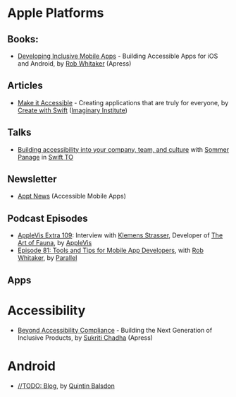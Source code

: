 # Apple Platforms
## Books:
* [Developing Inclusive Mobile Apps](https://link.springer.com/book/10.1007/978-1-4842-5814-9) - Building Accessible Apps for iOS and Android, by [Rob Whitaker](https://mastodon.social/@Rwapp) (Apress)

## Articles
* [Make it Accessible](https://www.createwithswift.com/make-it-accessible/) - Creating applications that are truly for everyone, by [Create with Swift](https://www.createwithswift.com) ([Imaginary Institute](https://www.createwithswift.com/about/))

## Talks
* [Building accessibility into your company, team, and culture](https://youtu.be/sb_fhIa3PKg?si=MQwi05eP2zKZUmCi) with [Sommer Panage](https://sommerpanage.com) in [Swift TO](https://www.youtube.com/@swiftconfto)

## Newsletter
* [Appt News](https://www.appt.news) (Accessible Mobile Apps)

## Podcast Episodes
* [AppleVis Extra 109](https://podcasts.apple.com/gb/podcast/applevis-extra-109-interview-with-klemens-strasser/id478403062?i=1000717782590): Interview with [Klemens Strasser](https://www.strasser.app), Developer of [The Art of Fauna](https://theartof.app/fauna/), by [AppleVis](https://www.applevis.com)
* [Episode 81: Tools and Tips for Mobile App Developers](https://www.relay.fm/parallel/81), with [Rob Whitaker](https://rwapp.co.uk), by [Parallel](https://www.relay.fm/parallel)

## Apps

# Accessibility
* [Beyond Accessibility Compliance](https://www.springerprofessional.de/en/beyond-accessibility-compliance/23773692) - Building the Next Generation of Inclusive Products, by [Sukriti Chadha](https://www.linkedin.com/in/sukriti-chadha/) (Apress)

# Android
* [//TODO: Blog](https://qbalsdon.github.io), by [Quintin Balsdon](https://bsky.app/profile/quintinb.bsky.social)
